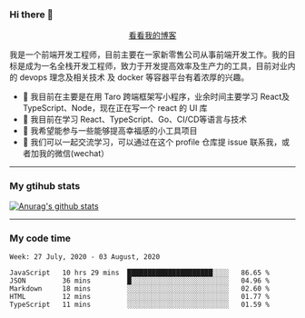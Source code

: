 ### Hi there 👋

<p align="center">
  <a href="https://real-jacket.github.io/">看看我的博客</a>
</p>

我是一个前端开发工程师，目前主要在一家新零售公司从事前端开发工作。我的目标是成为一名全栈开发工程师，致力于开发提高效率及生产力的工具，目前对业内的 devops 理念及相关技术 及 docker 等容器平台有着浓厚的兴趣。

- 🔭 我目前在主要是在用 Taro 跨端框架写小程序，业余时间主要学习 React及 TypeScript、Node，现在正在写一个 react 的 UI 库 
- 🌱 我目前在学习 React、TypeScript、Go、CI/CD等语言与技术
- 👯 我希望能参与一些能够提高幸福感的小工具项目
- 💬 我们可以一起交流学习，可以通过在这个 profile 仓库提 issue 联系我，或者加我的微信(wechat）

***

### My gtihub stats

[![Anurag's github stats](https://github-readme-stats.vercel.app/api?username=real-jacket)](https://github.com/anuraghazra/github-readme-stats)

***

### My code time

<!--START_SECTION:waka-->
```text
Week: 27 July, 2020 - 03 August, 2020

JavaScript   10 hrs 29 mins  █████████████████████░░░░   86.65 % 
JSON         36 mins         █░░░░░░░░░░░░░░░░░░░░░░░░   04.96 % 
Markdown     18 mins         ░░░░░░░░░░░░░░░░░░░░░░░░░   02.60 % 
HTML         12 mins         ░░░░░░░░░░░░░░░░░░░░░░░░░   01.77 % 
TypeScript   11 mins         ░░░░░░░░░░░░░░░░░░░░░░░░░   01.59 %
```
<!--END_SECTION:waka-->
